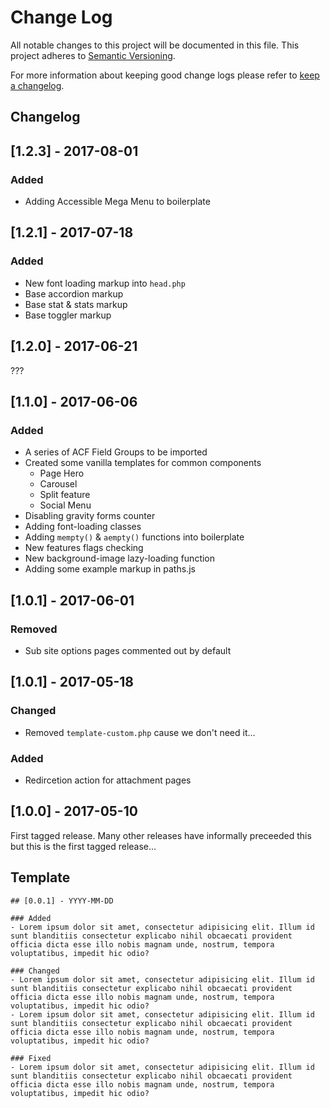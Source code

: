 
# Change Log
All notable changes to this project will be documented in this file.
This project adheres to [Semantic Versioning](http://semver.org/).

For more information about keeping good change logs please refer to [keep a changelog](https://github.com/olivierlacan/keep-a-changelog).

## Changelog

## [1.2.3] - 2017-08-01
### Added
- Adding Accessible Mega Menu to boilerplate


## [1.2.1] - 2017-07-18
### Added
- New font loading markup into `head.php`
- Base accordion markup
- Base stat & stats markup
- Base toggler markup


## [1.2.0] - 2017-06-21
???

## [1.1.0] - 2017-06-06
### Added
- A series of ACF Field Groups to be imported
- Created some vanilla templates for common components
    - Page Hero
    - Carousel
    - Split feature
    - Social Menu
- Disabling gravity forms counter
- Adding font-loading classes
- Adding `mempty()` & `aempty()` functions into boilerplate
- New features flags checking
- New background-image lazy-loading function
- Adding some example markup in paths.js


## [1.0.1] - 2017-06-01
### Removed
- Sub site options pages commented out by default

## [1.0.1] - 2017-05-18

### Changed
- Removed `template-custom.php` cause we don't need it...

### Added
- Redircetion action for attachment pages


## [1.0.0] - 2017-05-10

First tagged release. Many other releases have informally preceeded this but this is the first tagged release...





## Template
````
## [0.0.1] - YYYY-MM-DD

### Added
- Lorem ipsum dolor sit amet, consectetur adipisicing elit. Illum id sunt blanditiis consectetur explicabo nihil obcaecati provident officia dicta esse illo nobis magnam unde, nostrum, tempora voluptatibus, impedit hic odio?

### Changed
- Lorem ipsum dolor sit amet, consectetur adipisicing elit. Illum id sunt blanditiis consectetur explicabo nihil obcaecati provident officia dicta esse illo nobis magnam unde, nostrum, tempora voluptatibus, impedit hic odio?
- Lorem ipsum dolor sit amet, consectetur adipisicing elit. Illum id sunt blanditiis consectetur explicabo nihil obcaecati provident officia dicta esse illo nobis magnam unde, nostrum, tempora voluptatibus, impedit hic odio?

### Fixed
- Lorem ipsum dolor sit amet, consectetur adipisicing elit. Illum id sunt blanditiis consectetur explicabo nihil obcaecati provident officia dicta esse illo nobis magnam unde, nostrum, tempora voluptatibus, impedit hic odio?
````
